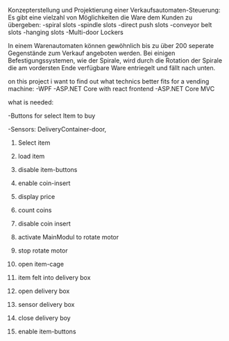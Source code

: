 Konzepterstellung und Projektierung einer Verkaufsautomaten-Steuerung:
Es gibt eine vielzahl von Möglichkeiten die Ware dem Kunden zu übergeben:
    -spiral slots
    -spindle slots
    -direct push slots
    -conveyor belt slots
    -hanging slots
    -Multi-door Lockers

In einem Warenautomaten können gewöhnlich bis zu über 200 seperate Gegenstände zum Verkauf angeboten werden.
Bei einigen Befestigungssystemen, wie der Spirale, wird durch die Rotation der Spirale die am vordersten Ende verfügbare Ware entriegelt und fällt nach unten.





on this project i want to find out what technics better fits for a vending machine:
-WPF
-ASP.NET Core with react frontend
-ASP.NET Core MVC

what is needed:

-Buttons for select Item to buy

-Sensors: DeliveryContainer-door, 



1. Select item

2. load item

3. disable item-buttons

4. enable coin-insert

5. display price

6. count coins

7. disable coin insert

8. activate MainModul to rotate motor

9. stop rotate motor

10. open item-cage

11. item felt into delivery box

12. open delivery box

13. sensor delivery box

14. close delivery boy

15. enable item-buttons

